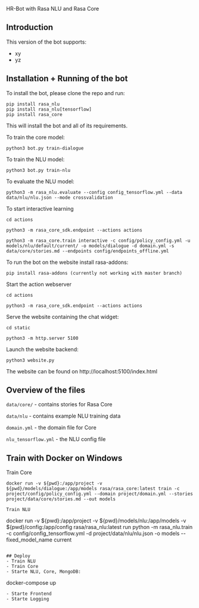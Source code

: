 HR-Bot with Rasa NLU and Rasa Core

## Introduction

This version of the bot  supports:
- xy
- yz

## Installation + Running of the bot

To install the bot, please clone the repo and run:

```
pip install rasa_nlu
pip install rasa_nlu[tensorflow]
pip install rasa_core
```
This will install the bot and all of its requirements.

To train the core model: 

```
python3 bot.py train-dialogue
```

To train the NLU model: 

```
python3 bot.py train-nlu
```

To evaluate the NLU model: 

```
python3 -m rasa_nlu.evaluate --config config_tensorflow.yml --data data/nlu/nlu.json --mode crossvalidation
```

<!-- To run the bot with both these models:
```
python3 -m rasa_core.run -d models/dialogue -u models/nlu/current/ --endpoints config/endpoints.yml
``` -->

To start interactive learning
```
cd actions
```

```
python3 -m rasa_core_sdk.endpoint --actions actions
```

```
python3 -m rasa_core.train interactive -c config/policy_config.yml -u models/nlu/default/current/ -o models/dialogue -d domain.yml -s data/core/stories.md --endpoints config/endpoints_offline.yml
```

To run the bot on the website install rasa-addons:
```
pip install rasa-addons (currently not working with master branch)
```

Start the action webserver
```
cd actions
```
```
python3 -m rasa_core_sdk.endpoint --actions actions
```

Serve the website containing the chat widget:
```
cd static
```
```
python3 -m http.server 5100
```

Launch the website backend:
```
python3 website.py
```

The website can be found on http://localhost:5100/index.html

## Overview of the files

`data/core/` - contains stories for Rasa Core

`data/nlu` - contains example NLU training data

`domain.yml` - the domain file for Core

`nlu_tensorflow.yml` - the NLU config file

## Train with Docker on Windows

Train Core
```
docker run -v ${pwd}:/app/project -v ${pwd}/models/dialogue:/app/models rasa/rasa_core:latest train -c project/config/policy_config.yml --domain project/domain.yml --stories project/data/core/stories.md --out models

Train NLU
```
docker run -v ${pwd}:/app/project -v ${pwd}/models/nlu:/app/models -v ${pwd}/config:/app/config rasa/rasa_nlu:latest run python -m rasa_nlu.train -c config/config_tensorflow.yml -d project/data/nlu/nlu.json -o models --fixed_model_name current
```

## Deploy
- Train NLU
- Train Core
- Starte NLU, Core, MongoDB:
```
docker-compose up
```
- Starte Frontend
- Starte Logging